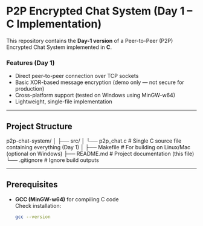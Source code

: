 # P2P Encrypted Chat System (Day 1 – C Implementation)

This repository contains the **Day-1 version** of a Peer-to-Peer (P2P) Encrypted Chat System implemented in **C**.  

### Features (Day 1)
- Direct peer-to-peer connection over TCP sockets  
- Basic XOR-based message encryption (demo only — not secure for production)  
- Cross-platform support (tested on Windows using MinGW-w64)  
- Lightweight, single-file implementation  

---

## **Project Structure**
p2p-chat-system/
│
├── src/
│   └── p2p_chat.c        # Single C source file containing everything (Day 1)
│
├── Makefile              # For building on Linux/Mac (optional on Windows)
├── README.md             # Project documentation (this file)
└── .gitignore            # Ignore build outputs


---

## **Prerequisites**

- **GCC (MinGW-w64)** for compiling C code  
  Check installation:
  ```bash
  gcc --version

